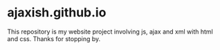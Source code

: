 # ajaxish.github.io
This repository is my website project involving js, ajax and xml with html and css. Thanks for stopping by. 

